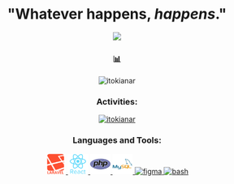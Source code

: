 <h1 align="center"> "Whatever happens, <em>happens</em>."</em> </h1>

<div id="header" align="center">
  <img src="https://media.giphy.com/media/J3MPB75dHsHQ1ZSFnK/giphy.gif" width="100"/>
</div>

<h3 align="center"> 📊 </h3>
<p align="center"><img align="center" src="https://github-readme-streak-stats.herokuapp.com/?user=itokianar&" alt="itokianar" /></p>

<h3 align="center"> Activities: </h3>
<p align="center"> <a href="https://github.com/ryo-ma/github-profile-trophy"><img src="https://github-profile-trophy.vercel.app/?username=itokianar" alt="itokianar" /></a> </p>

<p align="center"> </p>

<h3 align="center">Languages and Tools:</h3>
<p align="center">
  <a href="https://laravel.com/" target="_blank" rel="noreferrer"> <img src="https://raw.githubusercontent.com/devicons/devicon/master/icons/laravel/laravel-plain-wordmark.svg" alt="laravel" width="40" height="40"/> </a>
  <a href="https://reactjs.org/" target="_blank" rel="noreferrer"> <img src="https://raw.githubusercontent.com/devicons/devicon/master/icons/react/react-original-wordmark.svg" alt="react" width="40" height="40"/> </a> 
  <a href="https://www.php.net" target="_blank" rel="noreferrer"> <img src="https://raw.githubusercontent.com/devicons/devicon/master/icons/php/php-original.svg" alt="php" width="40" height="40"/> </a>
  <a href="https://www.mysql.com/" target="_blank" rel="noreferrer"> <img src="https://raw.githubusercontent.com/devicons/devicon/master/icons/mysql/mysql-original-wordmark.svg" alt="mysql" width="40" height="40"/> </a>   </a> 
  <a href="https://www.figma.com/" target="_blank" rel="noreferrer"> <img src="https://www.vectorlogo.zone/logos/figma/figma-icon.svg" alt="figma" width="40" height="40"/> </a>
  <a href="https://www.gnu.org/software/bash/" target="_blank" rel="noreferrer"> <img src="https://www.vectorlogo.zone/logos/gnu_bash/gnu_bash-icon.svg" alt="bash" width="40" height="40"/> </a>
</p>





